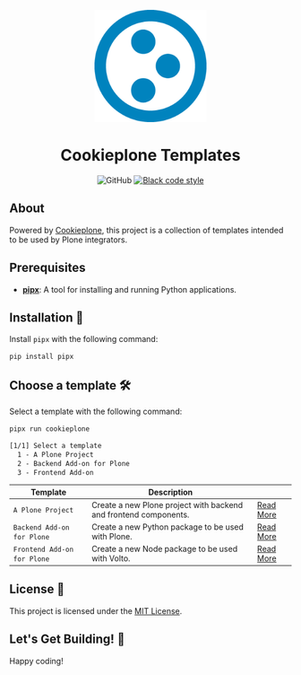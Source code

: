 <p align="center">
    <img alt="Plone Logo" width="200px" src="https://raw.githubusercontent.com/plone/.github/main/plone-logo.png">
</p>

<h1 align="center">
  Cookieplone Templates
</h1>

<div align="center">

![GitHub](https://img.shields.io/github/license/plone/cookiecutter-plone)
[![Black code style](https://img.shields.io/badge/code%20style-black-000000.svg)](https://github.com/ambv/black)

</div>

## About

Powered by [Cookieplone](https://github.com/plone/cookieplone "Link to the GitHub repository of Cookieplone"), this project is a collection of templates intended to be used by Plone integrators.

## Prerequisites

- **[pipx](https://pipx.pypa.io/stable/ "Link to the website of pipx")**: A tool for installing and running Python applications.

## Installation 💾

Install `pipx` with the following command:

```shell
pip install pipx
```

## Choose a template 🛠️

Select a template with the following command:

```shell
pipx run cookieplone
```

```text
[1/1] Select a template
  1 - A Plone Project
  2 - Backend Add-on for Plone
  3 - Frontend Add-on
```

| Template | Description |  |
| --------- | --------- | --------- |
| `A Plone Project`  | Create a new Plone project with backend and frontend components. | [Read More](./project/README.md) |
| `Backend Add-on for Plone`  | Create a new Python package to be used with Plone. | [Read More](./backend_addon/README.md) |
| `Frontend Add-on for Plone`  | Create a new Node package to be used with Volto. | [Read More](./frontend_addon/README.md) |

## License 📜

This project is licensed under the [MIT License](/LICENSE).

## Let's Get Building! 🚀

Happy coding!
